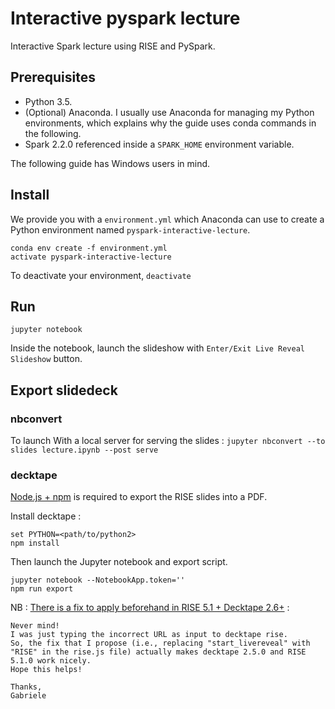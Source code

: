 # Interactive pyspark lecture

Interactive Spark lecture using RISE and PySpark.

## Prerequisites

* Python 3.5. 
* (Optional) Anaconda. I usually use Anaconda for managing my Python environments, which explains why the guide uses conda commands in the following.
* Spark 2.2.0 referenced inside a `SPARK_HOME` environment variable.

The following guide has Windows users in mind.

## Install

We provide you with a `environment.yml` which Anaconda can use to create a Python environment named `pyspark-interactive-lecture`.

```
conda env create -f environment.yml
activate pyspark-interactive-lecture
```

To deactivate your environment, `deactivate`

## Run

`jupyter notebook`

Inside the notebook, launch the slideshow with `Enter/Exit Live Reveal Slideshow` button.

## Export slidedeck

### nbconvert

To launch With a local server for serving the slides : `jupyter nbconvert --to slides lecture.ipynb --post serve`

### decktape

[Node.js + npm](https://nodejs.org/) is required to export the RISE slides into a PDF.

Install decktape :

```
set PYTHON=<path/to/python2>
npm install
```

Then launch the Jupyter notebook and export script.

```
jupyter notebook --NotebookApp.token=''
npm run export
```

NB : [There is a fix to apply beforehand in RISE 5.1 + Decktape 2.6+](https://github.com/astefanutti/decktape/issues/110#issuecomment-345217070) :

```
Never mind!
I was just typing the incorrect URL as input to decktape rise.
So, the fix that I propose (i.e., replacing "start_livereveal" with "RISE" in the rise.js file) actually makes decktape 2.5.0 and RISE 5.1.0 work nicely.
Hope this helps!

Thanks,
Gabriele
```